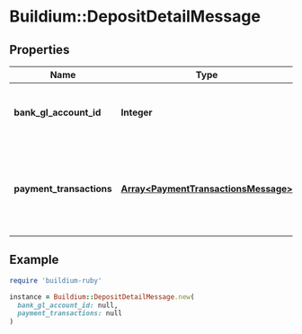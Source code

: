 # Buildium::DepositDetailMessage

## Properties

| Name | Type | Description | Notes |
| ---- | ---- | ----------- | ----- |
| **bank_gl_account_id** | **Integer** | Bank account general ledger identifier. | [optional] |
| **payment_transactions** | [**Array&lt;PaymentTransactionsMessage&gt;**](PaymentTransactionsMessage.md) | Collection of payments that were included in the bank deposit transaction. | [optional] |

## Example

```ruby
require 'buildium-ruby'

instance = Buildium::DepositDetailMessage.new(
  bank_gl_account_id: null,
  payment_transactions: null
)
```

